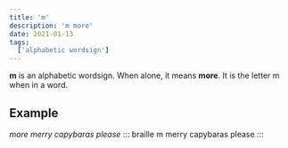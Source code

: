 ```yaml
---
title: 'm'
description: 'm more'
date: 2021-01-13
tags:
  ['alphabetic wordsign']
---
```


**m** is an alphabetic wordsign. When alone, it means **more**. It is the letter m when in a word.

## Example

*more merry capybaras please*
::: braille
m merry capybaras please
:::